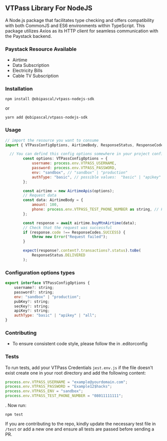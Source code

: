 ## VTPass Library For NodeJS

A Node.js package that facilitates type checking and offers compatibility with both CommonJS and ES6 environments within TypeScript. This package utilizes Axios as its HTTP client for seamless communication with the Paystack backend.

### Paystack Resource Available

-   Airtime
-   Data Subscription
-   Electricity Bills
-   Cable TV Subscription

### Installation

```
npm install @obipascal/vtpass-nodejs-sdk
```

or

```
yarn add @obipascal/vtpass-nodejs-sdk
```

### Usage

```js
// import the resource you want to consume
import { VTPassConfigOptions, AirtimeBody, ResponseStatus, ResponseCodes  } from "@obipascal/vtpass-nodejs-sdk";

  // You can defind this config options somewhere in your project configs and export it for reuse. If you are using the apikey as your authentication option make sure that is also so provided to the VTPassBaseConfig. By default those are optional.
        const options: VTPassConfigOptions = {
            username: process.env.VTPASS_USERNAME,
            password: process.env.VTPASS_PASSWORD,
            env: "sandbox", // "sandbox" | "production"
            authType: "basic", // possible values:  "basic" | "apikey" | "all"
        };

        const airtime = new AirtimeApis(options);
        // Request data
        const data: AirtimeBody = {
            amount: 100,
            phone: process.env.VTPASS_TEST_PHONE_NUMBER as string, // For test purposes use the VTPass api documentation phone number
        };

        const response = await airtime.buyMtnAirtime(data);
        // Check that the request was successful
        if (response.code !== ResponseCodes.SUCCESS) {
            throw new Error("Request failed");
        }

        expect(response?.content?.transactions?.status).toBe(
            ResponseStatus.DELIVERED
        );

```

### Configuration options types

```js
export interface VTPassConfigOptions {
    username?: string;
    password?: string;
    env: "sandbox" | "production";
    pubKey?: string;
    secKey?: string;
    apiKey?: string;
    authType: "basic" | "apikey" | "all";
}
```

### Contributing

-   To ensure consistent code style, please follow the in .editorconfig

### Tests

To run tests, add your VTPass Credentials `jest.env.js` if the file doesn't exist create one in your root directory and add the following content:

```js
process.env.VTPASS_USERNAME = "example@yourdomain.com";
process.env.VTPASS_PASSWORD = "Example12$hacks";
process.env.VTPASS_ENV = "sandbox";
process.env.VTPASS_TEST_PHONE_NUMBER = "08011111111";
```

. Now run:

```
npm test
```

If you are contributing to the repo, kindly update the necessary test file in `/test` or add a new one and ensure all tests are passed before sending a PR.
